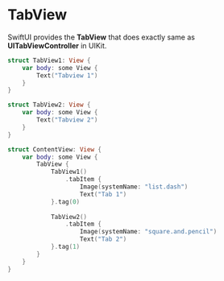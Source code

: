 # TabView

SwiftUI provides the **TabView** that does exactly same as **UITabViewController** in UIKit.

```swift
struct TabView1: View {
    var body: some View {
        Text("Tabview 1")
    }
}

struct TabView2: View {
    var body: some View {
        Text("Tabview 2")
    }
}

struct ContentView: View {
    var body: some View {
        TabView {
            TabView1()
                .tabItem {
                    Image(systemName: "list.dash")
                    Text("Tab 1")
            }.tag(0)
            
            TabView2()
                .tabItem {
                    Image(systemName: "square.and.pencil")
                    Text("Tab 2")
            }.tag(1)
        }
    }
}
```
